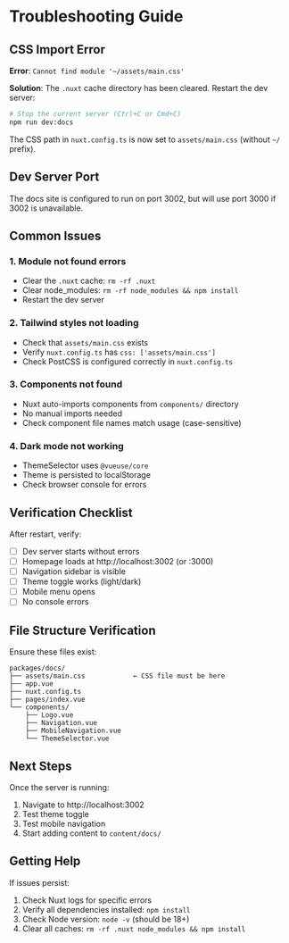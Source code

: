# Troubleshooting Guide

## CSS Import Error

**Error**: `Cannot find module '~/assets/main.css'`

**Solution**: The `.nuxt` cache directory has been cleared. Restart the dev server:

```bash
# Stop the current server (Ctrl+C or Cmd+C)
npm run dev:docs
```

The CSS path in `nuxt.config.ts` is now set to `assets/main.css` (without `~/` prefix).

## Dev Server Port

The docs site is configured to run on port 3002, but will use port 3000 if 3002 is unavailable.

## Common Issues

### 1. Module not found errors
- Clear the `.nuxt` cache: `rm -rf .nuxt`
- Clear node_modules: `rm -rf node_modules && npm install`
- Restart the dev server

### 2. Tailwind styles not loading
- Check that `assets/main.css` exists
- Verify `nuxt.config.ts` has `css: ['assets/main.css']`
- Check PostCSS is configured correctly in `nuxt.config.ts`

### 3. Components not found
- Nuxt auto-imports components from `components/` directory
- No manual imports needed
- Check component file names match usage (case-sensitive)

### 4. Dark mode not working
- ThemeSelector uses `@vueuse/core`
- Theme is persisted to localStorage
- Check browser console for errors

## Verification Checklist

After restart, verify:

- [ ] Dev server starts without errors
- [ ] Homepage loads at http://localhost:3002 (or :3000)
- [ ] Navigation sidebar is visible
- [ ] Theme toggle works (light/dark)
- [ ] Mobile menu opens
- [ ] No console errors

## File Structure Verification

Ensure these files exist:

```
packages/docs/
├── assets/main.css            ← CSS file must be here
├── app.vue
├── nuxt.config.ts
├── pages/index.vue
└── components/
    ├── Logo.vue
    ├── Navigation.vue
    ├── MobileNavigation.vue
    └── ThemeSelector.vue
```

## Next Steps

Once the server is running:

1. Navigate to http://localhost:3002
2. Test theme toggle
3. Test mobile navigation
4. Start adding content to `content/docs/`

## Getting Help

If issues persist:
1. Check Nuxt logs for specific errors
2. Verify all dependencies installed: `npm install`
3. Check Node version: `node -v` (should be 18+)
4. Clear all caches: `rm -rf .nuxt node_modules && npm install`
